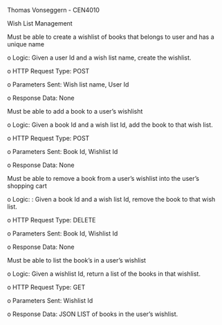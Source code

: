 
Thomas Vonseggern - CEN4010

Wish List Management

 Must be able to create a wishlist of books that belongs to user and has a unique name
 
o Logic: Given a user Id and a wish list name, create the wishlist.

o HTTP Request Type: POST

o Parameters Sent: Wish list name, User Id

o Response Data: None

 Must be able to add a book to a user’s wishlisht
 
o Logic: Given a book Id and a wish list Id, add the book to that wish list.

o HTTP Request Type: POST

o Parameters Sent: Book Id, Wishlist Id

o Response Data: None

 Must be able to remove a book from a user’s wishlist into the user’s shopping cart
 
o Logic: : Given a book Id and a wish list Id, remove the book to that wish list.

o HTTP Request Type: DELETE

o Parameters Sent: Book Id, Wishlist Id

o Response Data: None

 Must be able to list the book’s in a user’s wishlist
 
o Logic: Given a wishlist Id, return a list of the books in that wishlist.

o HTTP Request Type: GET

o Parameters Sent: Wishlist Id

o Response Data: JSON LIST of books in the user’s wishlist.
